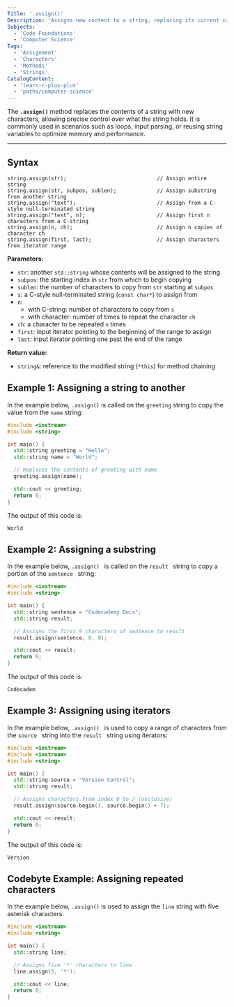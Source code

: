 ```yaml
---
Title: '.assign()'
Description: 'Assigns new content to a string, replacing its current contents with specified characters, substrings, or values.'
Subjects:
  - 'Code Foundations'
  - 'Computer Science'
Tags:
  - 'Assignment'
  - 'Characters'
  - 'Methods'
  - 'Strings'
CatalogContent:
  - 'learn-c-plus-plus'
  - 'paths/computer-science'
---
```


The **`.assign()`** method replaces the contents of a string with new characters, allowing precise control over what the string holds. It is commonly used in scenarios such as loops, input parsing, or reusing string variables to optimize memory and performance.

---

## Syntax

```pseudo
string.assign(str);                             // Assign entire string
string.assign(str, subpos, sublen);             // Assign substring from another string
string.assign("text");                          // Assign from a C-style null-terminated string
string.assign("text", n);                       // Assign first n characters from a C-string
string.assign(n, ch);                           // Assign n copies of character ch
string.assign(first, last);                     // Assign characters from iterator range
```

**Parameters:**

- `str`: another `std::string` whose contents will be assigned to the string  
- `subpos`: the starting index in `str` from which to begin copying  
- `sublen`: the number of characters to copy from `str` starting at `subpos`  
- `s`: a C-style null-terminated string (`const char*`) to assign from  
- `n`:  
  - with C-string: number of characters to copy from `s`  
  - with character: number of times to repeat the character `ch`  
- `ch`: a character to be repeated `n` times  
- `first`: input iterator pointing to the beginning of the range to assign  
- `last`: input iterator pointing one past the end of the range

**Return value:**

- `string&`: reference to the modified string (`*this`) for method chaining

## Example 1: Assigning a string to another

In the example below, `.assign()` is called on the `greeting` string to copy the value from the `name` string:

```cpp
#include <iostream>
#include <string>

int main() {
  std::string greeting = "Hello";
  std::string name = "World";

  // Replaces the contents of greeting with name
  greeting.assign(name);

  std::cout << greeting;
  return 0;
}
```

The output of this code is:

```shell
World
```

## Example 2: Assigning a substring

In the example below,  `.assign() ` is called on the  `result ` string to copy a portion of the  `sentence ` string:

```cpp
#include <iostream>
#include <string>

int main() {
  std::string sentence = "Codecademy Docs";
  std::string result;

  // Assigns the first 9 characters of sentence to result
  result.assign(sentence, 0, 9);

  std::cout << result;
  return 0;
}
```

The output of this code is:

```shell
Codecadem
```

## Example 3: Assigning using iterators

In the example below,  `.assign() ` is used to copy a range of characters from the `source ` string into the  `result ` string using iterators:

```cpp
#include <iostream>
#include <iostream>
#include <string>

int main() {
  std::string source = "Version Control";
  std::string result;

  // Assigns characters from index 0 to 7 (exclusive)
  result.assign(source.begin(), source.begin() + 7);

  std::cout << result;
  return 0;
}
```

The output of this code is:

```shell
Version
```

## Codebyte Example: Assigning repeated characters

In the example below, `.assign()` is used to assign the `line` string with five asterisk characters:

```cpp
#include <iostream>
#include <string>

int main() {
  std::string line;

  // Assigns five '*' characters to line
  line.assign(5, '*');

  std::cout << line;
  return 0;
}
```

